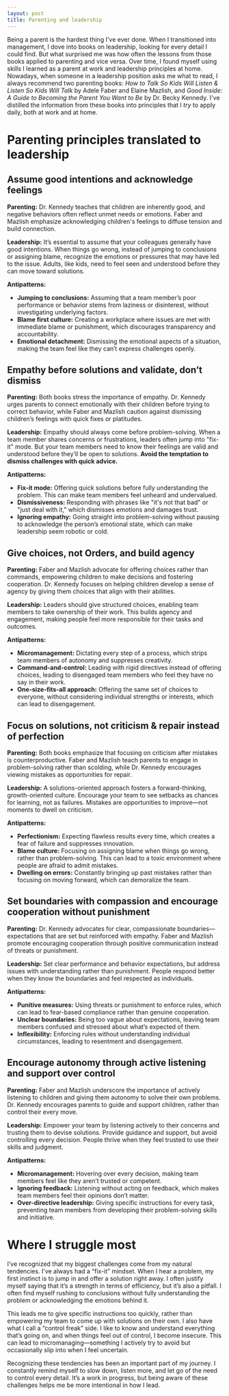 ```yaml
---
layout: post
title: Parenting and leadership
---
```


Being a parent is the hardest thing I've ever done. When I transitioned into management, I dove into books on leadership, looking for every detail I could find. But what surprised me was how often the lessons from those books applied to parenting and vice versa. Over time, I found myself using skills I learned as a parent at work and leadership principles at home. Nowadays, when someone in a leadership position asks me what to read, I always recommend two parenting books: *How to Talk So Kids Will Listen & Listen So Kids Will Talk* by Adele Faber and Elaine Mazlish, and *Good Inside: A Guide to Becoming the Parent You Want to Be* by Dr. Becky Kennedy. I've distilled the information from these books into principles that I _try_ to apply daily, both at work and at home.

# Parenting principles translated to leadership

## Assume good intentions and acknowledge feelings

**Parenting:** Dr. Kennedy teaches that children are inherently good, and negative behaviors often reflect unmet needs or emotions. Faber and Mazlish emphasize acknowledging children's feelings to diffuse tension and build connection.

**Leadership:** It’s essential to assume that your colleagues generally have good intentions. When things go wrong, instead of jumping to conclusions or assigning blame, recognize the emotions or pressures that may have led to the issue. Adults, like kids, need to feel seen and understood before they can move toward solutions.

**Antipatterns:**
- **Jumping to conclusions:** Assuming that a team member’s poor performance or behavior stems from laziness or disinterest, without investigating underlying factors.
- **Blame first culture:** Creating a workplace where issues are met with immediate blame or punishment, which discourages transparency and accountability.
- **Emotional detachment:** Dismissing the emotional aspects of a situation, making the team feel like they can’t express challenges openly.

## Empathy before solutions and validate, don’t dismiss

**Parenting:** Both books stress the importance of empathy. Dr. Kennedy urges parents to connect emotionally with their children before trying to correct behavior, while Faber and Mazlish caution against dismissing children’s feelings with quick fixes or platitudes.

**Leadership:** Empathy should always come before problem-solving. When a team member shares concerns or frustrations, leaders often jump into "fix-it" mode. But your team members need to know their feelings are valid and understood before they’ll be open to solutions. **Avoid the temptation to dismiss challenges with quick advice.**

**Antipatterns:**
- **Fix-it mode:** Offering quick solutions before fully understanding the problem. This can make team members feel unheard and undervalued.
- **Dismissiveness:** Responding with phrases like "it's not that bad" or "just deal with it," which dismisses emotions and damages trust.
- **Ignoring empathy:** Going straight into problem-solving without pausing to acknowledge the person’s emotional state, which can make leadership seem robotic or cold.

## Give choices, not Orders, and build agency

**Parenting:** Faber and Mazlish advocate for offering choices rather than commands, empowering children to make decisions and fostering cooperation. Dr. Kennedy focuses on helping children develop a sense of agency by giving them choices that align with their abilities.

**Leadership:** Leaders should give structured choices, enabling team members to take ownership of their work. This builds agency and engagement, making people feel more responsible for their tasks and outcomes.

**Antipatterns:**
- **Micromanagement:** Dictating every step of a process, which strips team members of autonomy and suppresses creativity.
- **Command-and-control:** Leading with rigid directives instead of offering choices, leading to disengaged team members who feel they have no say in their work.
- **One-size-fits-all approach:** Offering the same set of choices to everyone, without considering individual strengths or interests, which can lead to disengagement.

## Focus on solutions, not criticism & repair instead of perfection

**Parenting:** Both books emphasize that focusing on criticism after mistakes is counterproductive. Faber and Mazlish teach parents to engage in problem-solving rather than scolding, while Dr. Kennedy encourages viewing mistakes as opportunities for repair.

**Leadership:** A solutions-oriented approach fosters a forward-thinking, growth-oriented culture. Encourage your team to see setbacks as chances for learning, not as failures. Mistakes are opportunities to improve—not moments to dwell on criticism.

**Antipatterns:**
- **Perfectionism:** Expecting flawless results every time, which creates a fear of failure and suppresses innovation.
- **Blame culture:** Focusing on assigning blame when things go wrong, rather than problem-solving. This can lead to a toxic environment where people are afraid to admit mistakes.
- **Dwelling on errors:** Constantly bringing up past mistakes rather than focusing on moving forward, which can demoralize the team.

## Set boundaries with compassion and encourage cooperation without punishment

**Parenting:** Dr. Kennedy advocates for clear, compassionate boundaries—expectations that are set but reinforced with empathy. Faber and Mazlish promote encouraging cooperation through positive communication instead of threats or punishment.

**Leadership:** Set clear performance and behavior expectations, but address issues with understanding rather than punishment. People respond better when they know the boundaries and feel respected as individuals.

**Antipatterns:**
- **Punitive measures:** Using threats or punishment to enforce rules, which can lead to fear-based compliance rather than genuine cooperation.
- **Unclear boundaries:** Being too vague about expectations, leaving team members confused and stressed about what’s expected of them.
- **Inflexibility:** Enforcing rules without understanding individual circumstances, leading to resentment and disengagement.

## Encourage autonomy through active listening and support over control

**Parenting:** Faber and Mazlish underscore the importance of actively listening to children and giving them autonomy to solve their own problems. Dr. Kennedy encourages parents to guide and support children, rather than control their every move.

**Leadership:** Empower your team by listening actively to their concerns and trusting them to devise solutions. Provide guidance and support, but avoid controlling every decision. People thrive when they feel trusted to use their skills and judgment.

**Antipatterns:**
- **Micromanagement:** Hovering over every decision, making team members feel like they aren’t trusted or competent.
- **Ignoring feedback:** Listening without acting on feedback, which makes team members feel their opinions don’t matter.
- **Over-directive leadership:** Giving specific instructions for every task, preventing team members from developing their problem-solving skills and initiative.

# Where I struggle most

I’ve recognized that my biggest challenges come from my natural tendencies. I’ve always had a “fix-it” mindset. When I hear a problem, my first instinct is to jump in and offer a solution right away. I often justify myself saying that it’s a strength in terms of efficiency, but it’s also a pitfall. I often find myself rushing to conclusions without fully understanding the problem or acknowledging the emotions behind it.

This leads me to give specific instructions too quickly, rather than empowering my team to come up with solutions on their own. I also have what I call a “control freak” side. I like to know and understand everything that’s going on, and when things feel out of control, I become insecure. This can lead to micromanaging—something I actively try to avoid but occasionally slip into when I feel uncertain.

Recognizing these tendencies has been an important part of my journey. I constantly remind myself to slow down, listen more, and let go of the need to control every detail. It’s a work in progress, but being aware of these challenges helps me be more intentional in how I lead.